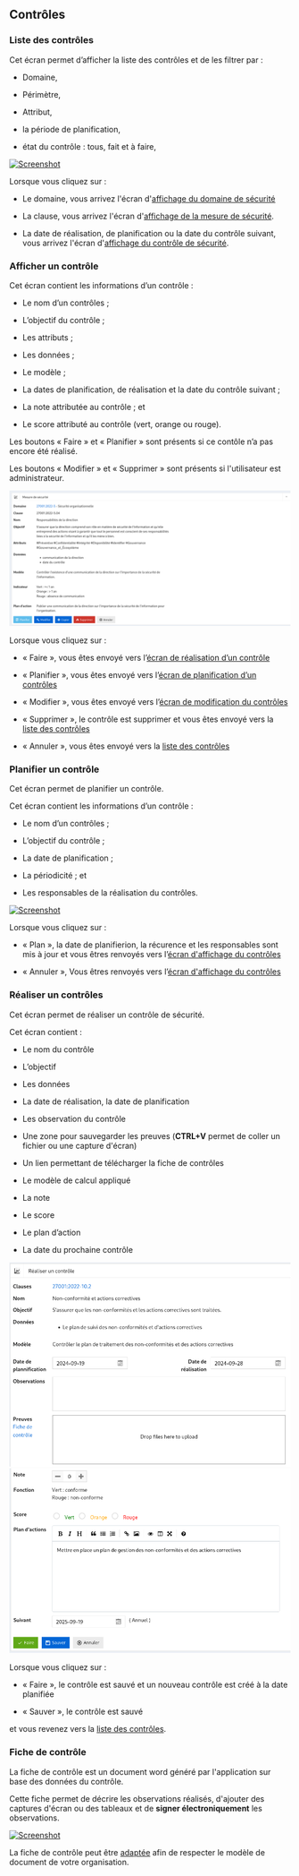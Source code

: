 ## Contrôles

### Liste des contrôles <a name="list"></a>

Cet écran permet d’afficher la liste des contrôles et de les filtrer par :

* Domaine,

* Périmètre,

* Attribut,

* la période de planification,

* état du contrôle : tous, fait et à faire,

[![Screenshot](images/c1.fr.png)](images/c1.fr.png)

Lorsque vous cliquez sur :

* Le domaine, vous arrivez l'écran d'[affichage du domaine de sécurité](config.fr.md/#domains)

* La clause, vous arrivez l'écran d'[affichage de la mesure de sécurité](measures.fr.md/#show).

* La date de réalisation, de planification ou la date du contrôle suivant, vous arrivez l'écran d'[affichage du contrôle de sécurité](#show).

### Afficher un contrôle <a name="show"></a>

Cet écran contient les informations d’un contrôle :

* Le nom d’un contrôles ;

* L’objectif du contrôle ;

* Les attributs ;

* Les données ;

* Le modèle ;

* La dates de planification, de réalisation et la date du contrôle suivant ;

* La note attributée au contrôle ; et

* Le score attributé au contrôle (vert, orange ou rouge).

Les boutons « Faire » et « Planifier » sont présents si ce contôle n’a pas encore été réalisé.

Les boutons « Modifier » et « Supprimer » sont présents si l'utilisateur est administrateur.

 [![Screenshot](images/c2.fr.png)](images/c2.fr.png)

Lorsque vous cliquez sur :

* « Faire », vous êtes envoyé vers l’[écran de réalisation d’un contrôle](#make)

* « Planifier », vous êtes envoyé vers l’[écran de planification d’un contrôles](#plan)

* « Modifier », vous êtes envoyé vers l’[écran de modification du contrôles](#edit)

* « Supprimer », le contrôle est supprimer et vous êtes envoyé vers la [liste des contrôles](#list)

* « Annuler », vous êtes envoyé vers la [liste des contrôles](#list)

### Planifier un contrôle<a name="plan"></a>

Cet écran permet de planifier un contrôle.

Cet écran contient les informations d’un contrôle :

* Le nom d’un contrôles ;

* L’objectif du contrôle ;

* La date de planification ;

* La périodicité ; et

* Les responsables de la réalisation du contrôles.

[![Screenshot](images/c5.fr.png)](images/c5.fr.png)

Lorsque vous cliquez sur :

* « Plan », la date de planifierion, la récurence et les responsables sont mis à jour et vous êtres renvoyés vers l’[écran d'affichage du contrôles](#show)

* « Annuler », Vous êtres renvoyés vers l’[écran d'affichage du contrôles](#show)


### Réaliser un contrôles <a name="make"></a>

Cet écran permet de réaliser un contrôle de sécurité.

Cet écran contient :

* Le nom du contrôle

* L’objectif

* Les données

* La date de réalisation, la date de planification

* Les observation du contrôle

* Une zone pour sauvegarder les preuves (**CTRL+V** permet de coller un fichier ou une capture d'écran)

* Un lien permettant de télécharger la fiche de contrôles

* Le modèle de calcul appliqué

* La note

* Le score

* Le plan d’action

* La date du prochaine contrôle

[![Screenshot](images/c3.fr.png)](images/c3.fr.png)
[![Screenshot](images/c4.fr.png)](images/c4.fr.png)

Lorsque vous cliquez sur :

* « Faire », le contrôle est sauvé et un nouveau contrôle est créé à la date planifiée

* « Sauver », le contrôle est sauvé


et vous revenez vers la [liste des contrôles](#list).


### Fiche de contrôle <a name="sheet"></a>


La fiche de contrôle est un document word généré par l'application sur base des données du contrôle.

Cette fiche permet de décrire les observations réalisés, d'ajouter des captures d'écran ou des tableaux et de __signer électroniquement__ les observations.

[![Screenshot](images/report3.png)](images/report3.png)

La fiche de contrôle peut être [adaptée](config.fr.md/#documents) afin de respecter le modèle de document de votre organisation.
